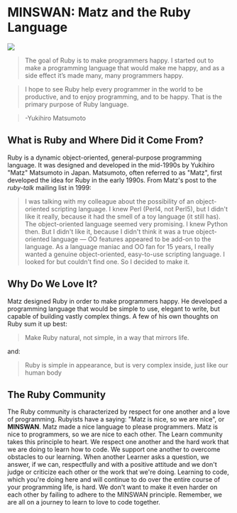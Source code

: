 # MINSWAN: Matz and the Ruby Language
![](http://readme-pics.s3.amazonaws.com/imgres-1.jpg)


> The goal of Ruby is to make programmers happy. I started out to make a programming language that would make me happy, and as a side effect it’s made many, many programmers happy.

>I hope to see Ruby help every programmer in the world to be productive, and to enjoy programming, and to be happy. That is the primary purpose of Ruby language.

>-Yukihiro Matsumoto

## What is Ruby and Where Did it Come From?

Ruby is a dynamic object-oriented, general-purpose programming language. It was designed and developed in the mid-1990s by Yukihiro "Matz" Matsumoto in Japan. Matsumoto, often referred to as "Matz", first developed the idea for Ruby in the early 1990s. From Matz's post to the *ruby-talk* mailing list in 1999:

>I was talking with my colleague about the possibility of an object-oriented scripting language. I knew Perl (Perl4, not Perl5), but I didn't like it really, because it had the smell of a toy language (it still has). The object-oriented language seemed very promising. I knew Python then. But I didn't like it, because I didn't think it was a true object-oriented language — OO features appeared to be add-on to the language. As a language maniac and OO fan for 15 years, I really wanted a genuine object-oriented, easy-to-use scripting language. I looked for but couldn't find one. So I decided to make it.

## Why Do We Love It?

Matz designed Ruby in order to make programmers happy. He developed a programming language that would be simple to use, elegant to write, but capable of building vastly complex things. A few of his own thoughts on Ruby sum it up best:

>Make Ruby natural, not simple, in a way that mirrors life.

and:

>Ruby is simple in appearance, but is very complex inside, just like our human body

## The Ruby Community

The Ruby community is characterized by respect for one another and a love of programming. Rubyists have a saying: "Matz is nice, so we are nice", or **MINSWAN**. Matz made a nice language to please programmers. Matz is nice to programmers, so we are nice to each other. The Learn community takes this principle to heart. We respect one another and the hard work that we are doing to learn how to code. We support one another to overcome obstacles to our learning. When another Learner asks a question, we answer, if we can, respectfully and with a positive attitude and we don't judge or criticize each other or the work that we're doing. Learning to code, which you're doing here and will continue to do over the entire course of your programming life, is hard. We don't want to make it even harder on each other by failing to adhere to the MINSWAN principle. Remember, we are all on a journey to learn to love to code together. 

